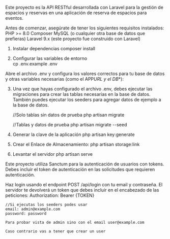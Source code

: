 <!-- Reserva de Espacios para Eventos - Backend (API REST) -->

Este proyecto es la API RESTful desarrollada con Laravel para la gestión de espacios y reservas en una aplicación de reserva de espacios para eventos.

<!-- Requisitos previos -->

Antes de comenzar, asegúrate de tener los siguientes requisitos instalados:
PHP >= 8.0
Composer
MySQL (o cualquier otra base de datos que prefieras)
Laravel 9.x (este proyecto fue construido con Laravel)

<!-- Configuración inicial -->

1. Instalar dependencias
   composer install

2. Configurar las variables de entorno  
   cp .env.example .env

Abre el archivo .env y configura los valores correctos para tu base de datos y otras variables necesarias (como el APP*URL y el DB*\*):

3. Una vez que hayas configurado el archivo .env, debes ejecutar las migraciones para crear las tablas necesarias en la base de datos. También puedes ejecutar los seeders para agregar datos de ejemplo a la base de datos.

    //Solo tablas sin datos de prueba
    php artisan migrate

    //Tablas y datos de prueba
    php artisan migrate --seed

4. Generar la clave de la aplicación
   php artisan key:generate

5. Crear el Enlace de Almacenamiento:
   php artisan storage:link

6. Levantar el servidor
   php artisan serve

<!-- Autenticación y uso de tokens -->

Este proyecto utiliza Sanctum para la autenticación de usuarios con tokens. Debes incluir el token de autenticación en las solicitudes que requieren autenticación.

Haz login usando el endpoint POST /api/login con tu email y contraseña.
El servidor te devolverá un token que debes incluir en el encabezado de las peticiones:
Authorization: Bearer {TOKEN}

    //Si ejecutas los seeders podes usar
    email: admin@example.com
    password: password

    Para probar vista de admin sino con el email user@example.com

    Caso contrario vas a tener que crear un user
